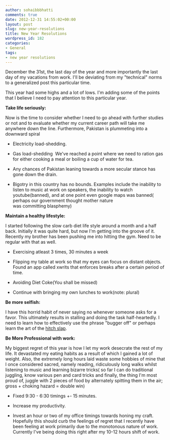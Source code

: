 ```yaml
---
author: sohaibbbhatti
comments: true
date: 2012-12-31 14:55:02+00:00
layout: post
slug: new-year-resolutions
title: New Year Resolutions
wordpress_id: 182
categories:
- General
tags:
- new year resolutions
---
```


December the 31st, the last day of the year and more importantly the last day of my vacations from work. I'll be deviating from my "technical" norms to a generalized post this particular time.

This year had some highs and a lot of lows. I'm adding some of the points that I believe I need to pay attention to this particular year.

**Take life seriously:**

Now is the time to consider whether I need to go ahead with further studies or not and to evaluate whether my current career path will take me anywhere down the line. Furthermore, Pakistan is plummeting into a downward spiral



	
  * Electricity load-shedding.

	
  * Gas load-shedding  We've reached a point where we need to ration gas for either cooking a meal or boiling a cup of water for tea.

	
  * Any chances of Pakistan leaning towards a more secular stance has gone down the drain.

	
  * Bigotry in this country has no bounds. Examples include the inability to listen to music at work on speakers, the inability to watch youtube(banned), and at one point even google maps was banned( perhaps our government thought mother nature was committing blasphemy)


**Maintain a healthy lifestyle:**

I started following the slow carb diet life style around a month and a half back. Initially it was quite hard, but now I'm getting into the groove of it. Recently my brother has been pushing me into hitting the gym. Need to be regular with that as well.



	
  * Exercising atleast 3 times, 30 minutes a week

	
  * Flipping my table at work so that my eyes can focus on distant objects. Found an app called xwrits that enforces breaks after a certain period of time.

	
  * Avoiding Diet Coke(You shall be missed)

	
  * Continue with bringing my own lunches to work(note: plural)


**Be more selfish:**

I have this horrid habit of never saying no whenever someone asks for a favor. This ultimately results in stalling and doing the task half-heartedly. I need to learn how to effectively use the phrase "bugger off" or perhaps learn the art of the [hitch slap](http://www.youtube.com/watch?v=qL1A1fCRaaA).

**Be More Professional with work:**

My biggest regret of this year is how I let my work desecrate the rest of my life. It devastated my eating habits as a result of which I gained a lot of weight. Also, the extremely long hours laid waste some hobbies of mine that I once considered sacred, namely reading, ridiculously long walks whilst listening to music and learning bizarre tricks( so far I can do traditional juggling, know various pen and card tricks and finally, the thing I'm most proud of, juggle with 2 pieces of food by alternately spitting them in the air; gross + choking hazard = double win)



	
  * Fixed 9:30 - 6:30 timings +- 15 minutes.

	
  * Increase my productivity.

	
  * Invest an hour or two of my office timings towards honing my craft. Hopefully this should curb the feelings of regret that I recently have been feeling at work primarily due to the monotonous nature of work. Currently I've being doing this right after my 10-12 hours shift of work.


